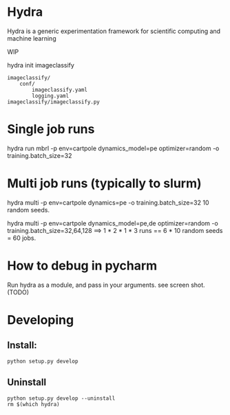 # Hydra
Hydra is a generic experimentation framework for scientific computing and machine learning

WIP


hydra init imageclassify

```
imageclassify/
    conf/
        imageclassify.yaml
        logging.yaml      
imageclassify/imageclassify.py
```

# Single job runs
hydra run mbrl -p env=cartpole dynamics_model=pe optimizer=random -o training.batch_size=32


# Multi job runs (typically to slurm)
hydra multi -p env=cartpole dynamics=pe -o training.batch_size=32
10 random seeds.

hydra multi -p env=cartpole dynamics_model=pe,de optimizer=random -o training.batch_size=32,64,128
==> 1 * 2 * 1 * 3 runs == 6 * 10 random seeds = 60 jobs.


# How to debug in pycharm
Run hydra as a module, and pass in your arguments. see screen shot. (TODO)

# Developing
## Install:
```
python setup.py develop
```

## Uninstall
```
python setup.py develop --uninstall
rm $(which hydra)
```